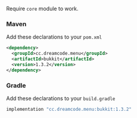 Require ``core`` module to work.
### Maven
Add these declarations to your ``pom.xml``

```xml
<dependency>
  <groupId>cc.dreamcode.menu</groupId>
  <artifactId>bukkit</artifactId>
  <version>1.3.2</version>
</dependency>
```

### Gradle
Add these declarations to your ``build.gradle``

```gradle
implementation "cc.dreamcode.menu:bukkit:1.3.2"
```